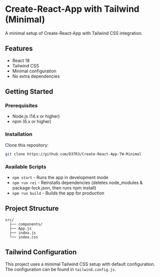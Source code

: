 # Create-React-App with Tailwind (Minimal)

A minimal setup of Create-React-App with Tailwind CSS integration.

## Features

- React 18
- Tailwind CSS
- Minimal configuration
- No extra dependencies

## Getting Started

### Prerequisites

- Node.js (14.x or higher)
- npm (6.x or higher)

### Installation

Clone this repository:
```bash
git clone https://github.com/D3TR3/Create-React-App-TW-Minimal
```

### Available Scripts

- `npm start` - Runs the app in development mode
- `npm run rei` - Reinstalls dependencies (deletes node_modules & package-lock.json, then runs npm install)
- `npm run build` - Builds the app for production

## Project Structure

```
src/
  ├── components/
  ├── App.js
  ├── index.js
  └── index.css
```

## Tailwind Configuration

This project uses a minimal Tailwind CSS setup with default configuration. The configuration can be found in `tailwind.config.js`.
